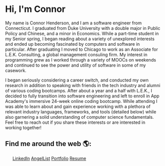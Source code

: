 # Hi, I'm Connor

My name is Connor Henderson, and I am a software engineer from Connecticut. I graduated from Duke University with a double major in Public Policy and Chinese, and a minor in Economics. While a part-time student in my Senior spring, I began reading about a variety of unexplored interests and ended up becoming fascinated by computers and software in particular. After graduating I moved to Chicago to work as an Associate for L.E.K. Consulting, a global management consuling firm. My interest in programming grew as I worked through a variety of MOOCs on weekends and continued to see the power and utility of software in some of my casework.

I began seriously considering a career switch, and conducted my own research in addition to speaking with friends in the tech industry and alumni of various coding bootcamps. After about a year and a half with L.E.K., I decided to fully transition into software engineering and left to enroll in App Academy's immersive 24-week online coding bootcamp. While attending I was able to learn about and gain experience working with a plethora of relevant industry languages, frameworks, and tools (detailed below) while also garnering a solid understanding of computer science fundamentals. Feel free to reach out if you share these interests or are interested in working together!


## Find me around the web 🌎:
<ul>
  
<a href="https://www.twitch.tv/blacktechdiva">LinkedIn</a>
<a href="https://www.twitch.tv/blacktechdiva">AngelList</a>
<a href="https://www.twitch.tv/blacktechdiva">Portfolio</a>
<a href="https://www.twitch.tv/blacktechdiva">Resume</a>
